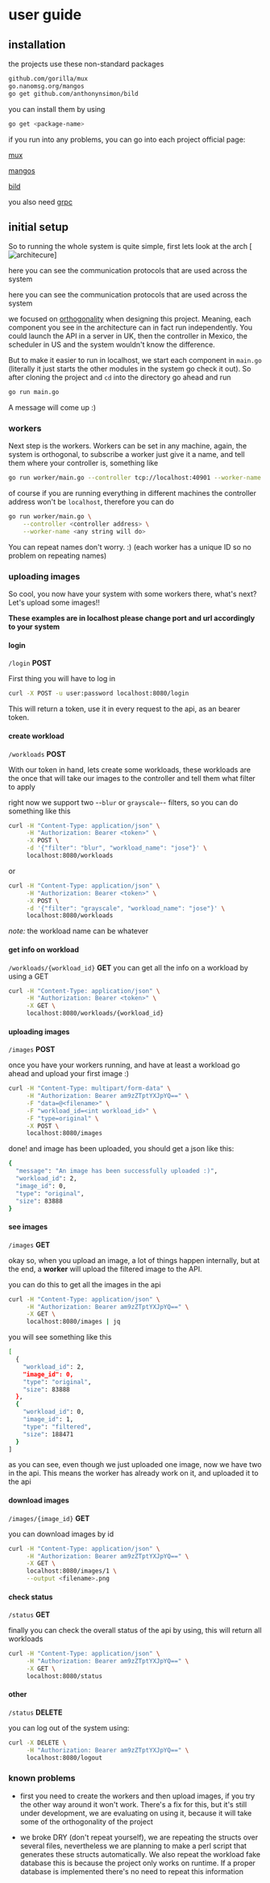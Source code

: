 # user guide

## installation

the projects use these non-standard packages
```bash
github.com/gorilla/mux
go.nanomsg.org/mangos
go get github.com/anthonynsimon/bild
```
you can install them by using
```bash
go get <package-name>
```
if you run into any problems, you can go into each project official page:

[mux](https://github.com/gorilla/mux)

[mangos](https://github.com/nanomsg/mangos)

[bild](https://github.com/anthonynsimon/bild)

you also need [grpc](https://grpc.io/docs/languages/go/quickstart/)

## initial setup

So to running the whole system is quite simple, first lets look at the arch
[![architecure](images/api-dist.png)]

here you can see the communication protocols that are used across the system

here you can see the communication protocols that are used across the system

we focused on [orthogonality][def-ort] when designing this project. Meaning,
each component you see in the architecture can in fact run independently. You
could launch the API in a server in UK, then the controller in Mexico, the
scheduler in US and the system wouldn't know the difference.

But to make it easier to run in localhost, we start each component in
`main.go` (literally it just starts the other modules in the system go check it
out). So after cloning the project and `cd` into the directory go ahead and run
```bash
go run main.go
```
A message will come up :)

### workers

Next step is the workers. Workers can be set in any machine, again, the
system is orthogonal, to subscribe a worker just give it a name, and tell them
where your controller is, something like
```bash
go run worker/main.go --controller tcp://localhost:40901 --worker-name pedro
```
of course if you are running everything in different machines the controller
address won't be `localhost`, therefore you can do
```bash
go run worker/main.go \
    --controller <controller address> \
    --worker-name <any string will do>
```

You can repeat names don't worry. :) (each worker has a unique ID so no problem
on repeating names)

### uploading images

So cool, you now have your system with some workers there, what's next? Let's
upload some images!!

**These examples are in localhost please change port and
url accordingly to your system**

#### login

`/login` **POST**

First thing you will have to log in
```bash
curl -X POST -u user:password localhost:8080/login
```
This will return a token, use it in every request to the api, as an
bearer token.

#### create workload

`/workloads` **POST**

With our token in hand, lets create some workloads, these workloads are the
once that will take our images to the controller and tell them what filter to
apply

right now we support two --`blur` or `grayscale`-- filters, so you can do
something like this
```bash
curl -H "Content-Type: application/json" \
     -H "Authorization: Bearer <token>" \
     -X POST \
     -d '{"filter": "blur", "workload_name": "jose"}' \
     localhost:8080/workloads
```
or
```bash
curl -H "Content-Type: application/json" \
     -H "Authorization: Bearer <token>" \
     -X POST \
     -d '{"filter": "grayscale", "workload_name": "jose"}' \
     localhost:8080/workloads
```

_note:_ the workload name can be whatever


#### get info on workload

`/workloads/{workload_id}` **GET**
you can get all the info on a workload by using a GET

```bash
curl -H "Content-Type: application/json" \
     -H "Authorization: Bearer <token>" \
     -X GET \
     localhost:8080/workloads/{workload_id}
```

#### uploading images

`/images` **POST**

once you have your workers running, and have at least a workload
go ahead and upload your first image :)
```bash
curl -H "Content-Type: multipart/form-data" \
     -H "Authorization: Bearer am9zZTptYXJpYQ==" \
     -F "data=@<filename>" \
     -F "workload_id=<int workload_id>" \
     -F "type=original" \
     -X POST \
     localhost:8080/images
```

done! and image has been uploaded, you should get a json like this:
```bash
{
  "message": "An image has been successfully uploaded :)",
  "workload_id": 2,
  "image_id": 0,
  "type": "original",
  "size": 83888
}
```

#### see images

`/images` **GET**

okay so, when you upload an image, a lot of things happen internally,
but at the end, a **worker** will upload the filtered image to the API.

you can do this to get all the images in the api
```bash
curl -H "Content-Type: application/json" \
     -H "Authorization: Bearer am9zZTptYXJpYQ==" \
     -X GET \
     localhost:8080/images | jq
```
you will see something like this
```bash
[
  {
    "workload_id": 2,
    "image_id": 0,
    "type": "original",
    "size": 83888
  },
  {
    "workload_id": 0,
    "image_id": 1,
    "type": "filtered",
    "size": 188471
  }
]
```
as you can see, even though we just uploaded one image, now we have two in
the api. This means the worker has already work on it, and uploaded it to the
api

#### download images

`/images/{image_id}` **GET**

you can download images by id
```bash
curl -H "Content-Type: application/json" \
     -H "Authorization: Bearer am9zZTptYXJpYQ==" \
     -X GET \
     localhost:8080/images/1 \
     --output <filename>.png
```
#### check status

`/status` **GET**

finally you can check the overall status of the api by using, this will return
all workloads

```bash
curl -H "Content-Type: application/json" \
     -H "Authorization: Bearer am9zZTptYXJpYQ==" \
     -X GET \
     localhost:8080/status
```

#### other

`/status` **DELETE**

you can log out of the system using:

```bash
curl -X DELETE \
     -H "Authorization: Bearer am9zZTptYXJpYQ==" \
     localhost:8080/logout
```


### known problems

* first you need to create the workers and then upload images, if you try the
other way around it won't work. There's a fix for this, but it's still under
development, we are evaluating on using it, because it will take some of the
orthogonality of the project

* we broke DRY (don't repeat yourself), we are repeating the structs over
several files, nevertheless we are planning to make a perl script that
generates these structs automatically. We also repeat the workload fake
database this is because the project only works on runtime. If a proper
database is implemented there's no need to repeat this information


[def-ort]: https://flylib.com/books/en/1.315.1.23/1/


